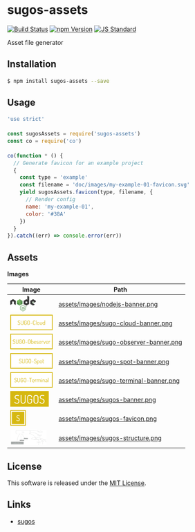 sugos-assets
==========

<!---
This file is generated by ape-tmpl. Do not update manually.
--->

<!-- Badge Start -->
<a name="badges"></a>

[![Build Status][bd_travis_com_shield_url]][bd_travis_com_url]
[![npm Version][bd_npm_shield_url]][bd_npm_url]
[![JS Standard][bd_standard_shield_url]][bd_standard_url]

[bd_repo_url]: https://github.com/realglobe-Inc/sugos-assets
[bd_travis_url]: http://travis-ci.org/realglobe-Inc/sugos-assets
[bd_travis_shield_url]: http://img.shields.io/travis/realglobe-Inc/sugos-assets.svg?style=flat
[bd_travis_com_url]: http://travis-ci.com/realglobe-Inc/sugos-assets
[bd_travis_com_shield_url]: https://api.travis-ci.com/realglobe-Inc/sugos-assets.svg?token=aeFzCpBZebyaRijpCFmm
[bd_license_url]: https://github.com/realglobe-Inc/sugos-assets/blob/master/LICENSE
[bd_codeclimate_url]: http://codeclimate.com/github/realglobe-Inc/sugos-assets
[bd_codeclimate_shield_url]: http://img.shields.io/codeclimate/github/realglobe-Inc/sugos-assets.svg?style=flat
[bd_codeclimate_coverage_shield_url]: http://img.shields.io/codeclimate/coverage/github/realglobe-Inc/sugos-assets.svg?style=flat
[bd_gemnasium_url]: https://gemnasium.com/realglobe-Inc/sugos-assets
[bd_gemnasium_shield_url]: https://gemnasium.com/realglobe-Inc/sugos-assets.svg
[bd_npm_url]: http://www.npmjs.org/package/sugos-assets
[bd_npm_shield_url]: http://img.shields.io/npm/v/sugos-assets.svg?style=flat
[bd_standard_url]: http://standardjs.com/
[bd_standard_shield_url]: https://img.shields.io/badge/code%20style-standard-brightgreen.svg

<!-- Badge End -->


<!-- Description Start -->
<a name="description"></a>

Asset file generator

<!-- Description End -->


<!-- Overview Start -->
<a name="overview"></a>



<!-- Overview End -->


<!-- Sections Start -->
<a name="sections"></a>

<!-- Section from "doc/guides/01.Installation.md.hbs" Start -->

<a name="section-doc-guides-01-installation-md"></a>
Installation
-----

```bash
$ npm install sugos-assets --save
```


<!-- Section from "doc/guides/01.Installation.md.hbs" End -->

<!-- Section from "doc/guides/02.Usage.md.hbs" Start -->

<a name="section-doc-guides-02-usage-md"></a>
Usage
---------

```javascript
'use strict'

const sugosAssets = require('sugos-assets')
const co = require('co')

co(function * () {
  // Generate favicon for an example project
  {
    const type = 'example'
    const filename = 'doc/images/my-example-01-favicon.svg'
    yield sugosAssets.favicon(type, filename, {
      // Render config
      name: 'my-example-01',
      color: '#38A'
    })
  }
}).catch((err) => console.error(err))

```


<!-- Section from "doc/guides/02.Usage.md.hbs" End -->

<!-- Section from "doc/guides/03.Assets.md.hbs" Start -->

<a name="section-doc-guides-03-assets-md"></a>
Assets
-----

**Images**

| Image | Path |
| ----- | ---- |
| <img src="assets/images/nodejs-banner.png" height="36" style="height:36px;" /> | [assets/images/nodejs-banner.png](assets/images/nodejs-banner.png) |
| <img src="assets/images/sugo-cloud-banner.png" height="36" style="height:36px;" /> | [assets/images/sugo-cloud-banner.png](assets/images/sugo-cloud-banner.png) |
| <img src="assets/images/sugo-observer-banner.png" height="36" style="height:36px;" /> | [assets/images/sugo-observer-banner.png](assets/images/sugo-observer-banner.png) |
| <img src="assets/images/sugo-spot-banner.png" height="36" style="height:36px;" /> | [assets/images/sugo-spot-banner.png](assets/images/sugo-spot-banner.png) |
| <img src="assets/images/sugo-terminal-banner.png" height="36" style="height:36px;" /> | [assets/images/sugo-terminal-banner.png](assets/images/sugo-terminal-banner.png) |
| <img src="assets/images/sugos-banner.png" height="36" style="height:36px;" /> | [assets/images/sugos-banner.png](assets/images/sugos-banner.png) |
| <img src="assets/images/sugos-favicon.png" height="36" style="height:36px;" /> | [assets/images/sugos-favicon.png](assets/images/sugos-favicon.png) |
| <img src="assets/images/sugos-structure.png" height="36" style="height:36px;" /> | [assets/images/sugos-structure.png](assets/images/sugos-structure.png) |


<!-- Section from "doc/guides/03.Assets.md.hbs" End -->


<!-- Sections Start -->


<!-- LICENSE Start -->
<a name="license"></a>

License
-------
This software is released under the [MIT License](https://github.com/realglobe-Inc/sugos-assets/blob/master/LICENSE).

<!-- LICENSE End -->


<!-- Links Start -->
<a name="links"></a>

Links
------

+ [sugos](https://github.com/realglobe-Inc/sugos)

<!-- Links End -->
